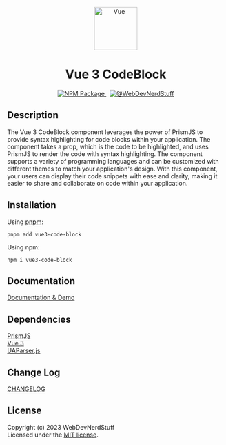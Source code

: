 <p align="center">
  <img alt="Vue" width="100" src="https://github.com/webdevnerdstuff/vue3-code-block/raw/main/public/vue.svg">
</p>

<p>
  <h1 align="center">Vue 3 CodeBlock</h1>
</p>

<p align="center">
  <a href="https://www.npmjs.com/package/vue3-code-block">
    <img src="https://img.shields.io/npm/v/vue3-code-block?logo=npm" alt="NPM Package">
  </a>
  &nbsp;
  <a href="https://github.com/webdevnerdstuff/vue3-code-block">
    <img src="https://img.shields.io/badge/GitHub-WebDevNerdStuff-deeppink.svg?logo=github" alt="@WebDevNerdStuff">
  </a>
</p>


## Description

The Vue 3 CodeBlock component leverages the power of PrismJS to provide syntax highlighting for code blocks within your application. The component takes a prop, which is the code to be highlighted, and uses PrismJS to render the code with syntax highlighting. The component supports a variety of programming languages and can be customized with different themes to match your application's design. With this component, your users can display their code snippets with ease and clarity, making it easier to share and collaborate on code within your application.


## Installation
 
Using [pnpm](https://pnpm.io/):
```
pnpm add vue3-code-block
```

Using npm:
```
npm i vue3-code-block
```
 
## Documentation
 
[Documentation & Demo](https://webdevnerdstuff.github.io/vue3-code-block/)

## Dependencies
 
[PrismJS](https://prismjs.com/)  
[Vue 3](https://vuejs.org/)  
[UAParser.js](https://www.npmjs.com/package/ua-parser-js)


## Change Log
 
[CHANGELOG](https://github.com/webdevnerdstuff/vue3-code-block/blob/main/CHANGELOG.md)


## License

Copyright (c) 2023 WebDevNerdStuff  
Licensed under the [MIT license](https://github.com/webdevnerdstuff/vue3-code-block/blob/main/LICENSE.md).
